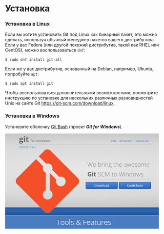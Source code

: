 # Установка

### Установка в Linux

Если вы хотите установить Git под Linux как бинарный пакет, это можно сделать, используя обычный менеджер пакетов вашего дистрибутива. Если у вас Fedora (или другой похожий дистрибутив, такой как RHEL или CentOS), можно воспользоваться `dnf`:

```
$ sudo dnf install git-all
```

Если же у вас дистрибутив, основанный на Debian, например, Ubuntu, попробуйте `apt`:

```
$ sudo apt install git
```

Чтобы воспользоваться дополнительными возможностями, посмотрите инструкцию по установке для нескольких различных разновидностей Unix на сайте Git https://git-scm.com/download/linux.

### Установка в Windows

Установите оболочку [Git Bash](https://gitforwindows.org) (проект _**Git for Windows**_).

![GitBash](.gitbook/assets/img-09-gitbash.png)
